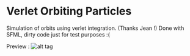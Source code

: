 # Verlet Orbiting Particles
Simulation of orbits using verlet integration. (Thanks Jean !)
Done with SFML, dirty code just for test purposes :(

Preview :
![alt tag](http://i.imgur.com/J9zbuOG.png)
